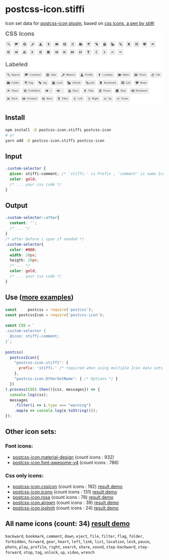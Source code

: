 # postcss-icon.stiffi

Icon set data for [postcss-icon plugin](https://github.com/retyui/postcss-icon), based on [css icons, a pen by sti#i](https://codepen.io/stiffi/pen/ysbCd)

[![postcss-icon.stiffi](https://raw.githubusercontent.com/retyui/postcss-icon.stiffi/master/preview.png)](https://retyui.github.io/postcss-icon/stiffi/)

## Install

```bash
npm install -D postcss-icon.stiffi postcss-icon
# or
yarn add -D postcss-icon.stiffi postcss-icon
```

## Input

```css
.custom-selector {
  @icon: stiffi-comment; /* 'stiffi-' is Prefix , 'comment' is name Icon*/
  color: gold;
  /* ... your css code */
}
```

## Output

```css
.custom-selector::after{
  content: '';
  /* ... */
}
/* after before i span if needed */
.custom-selector{
  color: #000;
  width: 20px;
  heigth: 20px;
  /* ... */
  color: gold;
  /* ... your css code */
}
```

## Use ([more examples](https://github.com/retyui/postcss-icon/tree/master/example/))

```js
const     postcss = require('postcss');
const postcssIcon = require('postcss-icon');

const CSS = `
.custom-selector {
  @icon: stiffi-comment;
}`;

postcss(
  postcssIcon({
    "postcss-icon.stiffi": {
      prefix: 'stiffi-' /* required when using multiple Icon data sets */
    },
    "postcss-icon.OtherSetName": { /* Options */ }
  })
).process(CSS).then(({css, messages}) => {
  console.log(css);
  messages
    .filter(i => i.type === "warning")
    .map(e => console.log(e.toString()));
});
```

## Other icon sets:

### Font icons:

- [postcss-icon.material-design](https://github.com/retyui/postcss-icon.material-design) (count icons : 932)
- [postcss-icon.font-awesome-v4](https://github.com/retyui/postcss-icon.font-awesome-v4) (count icons : 786)

### Css only icons:

- [postcss-icon.cssicon](https://github.com/retyui/postcss-icon.cssicon) (count icons : 192) [result demo](https://retyui.github.io/postcss-icon/cssicon/)
- [postcss-icon.icono](https://github.com/retyui/postcss-icon.icono) (count icons : 131) [result demo](https://retyui.github.io/postcss-icon/icono/)
- [postcss-icon.rosa](https://github.com/retyui/postcss-icon.rosa) (count icons : 78) [result demo](https://retyui.github.io/postcss-icon/rosa/)
- [postcss-icon.airpwn](https://github.com/retyui/postcss-icon.airpwn) (count icons : 39) [result demo](https://retyui.github.io/postcss-icon/airpwn/)
- [postcss-icon.joshnh](https://github.com/retyui/postcss-icon.joshnh) (count icons : 24) [result demo](https://retyui.github.io/postcss-icon/joshnh/)

## All name icons (count: 34) [result demo](https://retyui.github.io/postcss-icon/stiffi/)

`backward`, `bookmark`, `comment`, `down`, `eject`, `file`, `filter`, `flag`, `folder`, `forbidden`, `forward`, `gear`, `heart`, `left`, `link`, `list`, `location`, `lock`, `pause`, `photo`, `play`, `profile`, `right`, `search`, `share`, `sound`, `step-backward`, `step-forward`, `stop`, `tag`, `unlock`, `up`, `video`, `wrench`

